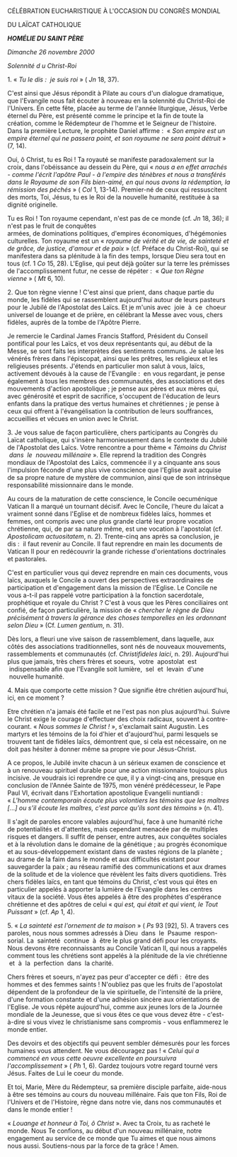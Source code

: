 CÉLÉBRATION EUCHARISTIQUE À L'OCCASION DU CONGRÈS MONDIAL

DU LAÏCAT CATHOLIQUE

***HOMÉLIE DU SAINT PÈRE***

*Dimanche 26 novembre 2000*

*Solennité d* *u Christ-Roi*

1. « *Tu le dis :  je suis roi* » ( *Jn* 18, 37).

C'est ainsi que Jésus répondit à Pilate au cours d'un dialogue dramatique, que l'Evangile nous fait écouter à nouveau en la solennité du Christ-Roi de l'Univers. En cette fête, placée au terme de l'année liturgique, Jésus, Verbe éternel du Père, est présenté comme le principe et la fin de toute la création, comme le Rédempteur de l'homme et le Seigneur de l'histoire. Dans la première Lecture, le prophète Daniel affirme :  « *Son empire est un empire éternel qui ne passera point, et son royaume ne sera point détruit* » (7, 14).

Oui, ô Christ, tu es Roi ! Ta royauté se manifeste paradoxalement sur la croix, dans l'obéissance au dessein du Père, qui « *nous a en effet arrachés - comme l'écrit l'apôtre Paul - à l'empire des ténèbres et nous a transférés dans le Royaume de son Fils bien-aimé, en qui nous avons la rédemption, la rémission des péchés* » ( *Col* 1, 13-14). Premier-né de ceux qui ressuscitent des morts, Toi, Jésus, tu es le Roi de la nouvelle humanité, restituée à sa dignité originelle.

Tu es Roi ! Ton royaume cependant, n'est pas de ce monde (cf. *Jn* 18, 36); il n'est pas le fruit de conquêtes armées, de dominations politiques, d'empires économiques, d'hégémonies culturelles. Ton royaume est un « *royaume de vérité et de vie, de sainteté et de grâce, de justice, d'amour et de paix* » (cf. Préface du Christ-Roi), qui se manifestera dans sa plénitude à la fin des temps, lorsque Dieu sera tout en tous (cf. 1 *Co* 15, 28). L'Eglise, qui peut déjà goûter sur la terre les prémisses de l'accomplissement futur, ne cesse de répéter :  « *Que ton Règne vienne* » ( *Mt* 6, 10).

2. Que ton règne vienne ! C'est ainsi que prient, dans chaque partie du monde, les fidèles qui se rassemblent aujourd'hui autour de leurs pasteurs pour le Jubilé de l'Apostolat des Laïcs. Et je m'unis avec  joie  à  ce  choeur universel de louange et de prière, en célébrant la Messe avec vous, chers fidèles, auprès de la tombe de l'Apôtre Pierre.

Je remercie le Cardinal James Francis Stafford, Président du Conseil pontifical pour les Laïcs, et vos deux représentants qui, au début de la Messe, se sont faits les interprètes des sentiments communs. Je salue les vénérés frères dans l'épiscopat, ainsi que les prêtres, les religieux et les religieuses présents. J'étends en particulier mon salut à vous, laïcs, activement dévoués à la cause de l'Evangile :  en vous regardant, je pense également à tous les membres des communautés, des associations et des mouvements d'action apostolique ; je pense aux pères et aux mères qui, avec générosité et esprit de sacrifice, s'occupent de l'éducation de leurs enfants dans la pratique des vertus humaines et chrétiennes ; je pense à ceux qui offrent à l'évangélisation la contribution de leurs souffrances, accueillies et vécues en union avec le Christ.

3. Je vous salue de façon particulière, chers participants au Congrès du Laïcat catholique, qui s'insère harmonieusement dans le contexte du Jubilé de l'Apostolat des Laïcs. Votre rencontre a pour thème « *Témoins du Christ  dans  le  nouveau millénaire* ». Elle reprend la tradition des Congrès mondiaux de l'Apostolat des Laïcs, commencée il y a cinquante ans sous l'impulsion féconde d'une plus vive conscience que l'Eglise avait acquise de sa propre nature de mystère de communion, ainsi que de son intrinsèque responsabilité missionnaire dans le monde.

Au cours de la maturation de cette conscience, le Concile oecuménique Vatican II a marqué un tournant décisif. Avec le Concile, l'heure du laïcat a vraiment sonné dans l'Eglise et de nombreux fidèles laïcs, hommes et femmes, ont compris avec une plus grande clarté leur propre vocation chrétienne, qui, de par sa nature même, est une vocation à l'apostolat (cf. *Apostolicam actuositatem*, n. 2). Trente-cinq ans après sa conclusion, je dis :  il faut revenir au Concile. Il faut reprendre en main les documents de Vatican II pour en redécouvrir la grande richesse d'orientations doctrinales et pastorales.

C'est en particulier vous qui devez reprendre en main ces documents, vous laïcs, auxquels le Concile a ouvert des perspectives extraordinaires de participation et d'engagement dans la mission de l'Eglise. Le Concile ne vous a-t-il pas rappelé votre participation à la fonction sacerdotale, prophétique et royale du Christ ? C'est à vous que les Pères conciliaires ont confié, de façon particulière, la mission de « *chercher le règne de Dieu précisément à travers la gérance des choses temporelles en les ordonnant selon Dieu* » (Cf. *Lumen gentium*, n. 31).

Dès lors, a fleuri une vive saison de rassemblement, dans laquelle, aux côtés des associations traditionnelles, sont nés de nouveaux mouvements, rassemblements et communautés (cf. *Christifideles laici*, n. 29). Aujourd'hui plus que jamais, très chers frères et soeurs,  votre  apostolat  est  indispensable afin que l'Evangile soit lumière,  sel  et  levain  d'une  nouvelle humanité.

4. Mais que comporte cette mission ? Que signifie être chrétien aujourd'hui, ici, en ce moment ?

Etre chrétien n'a jamais été facile et ne l'est pas non plus aujourd'hui. Suivre le Christ exige le courage d'effectuer des choix radicaux, souvent à contre-courant. « *Nous sommes le Christ !* », s'exclamait saint Augustin. Les martyrs et les témoins de la foi d'hier et d'aujourd'hui, parmi lesquels se trouvent tant de fidèles laïcs, démontrent que, si cela est nécessaire, on ne doit pas hésiter à donner même sa propre vie pour Jésus-Christ.

A ce propos, le Jubilé invite chacun à un sérieux examen de conscience et à un renouveau spirituel durable pour une action missionnaire toujours plus incisive. Je voudrais ici reprendre ce que, il y a vingt-cinq ans, presque en conclusion de l'Année Sainte de 1975, mon vénéré prédécesseur, le Pape Paul VI, écrivait dans l'Exhortation apostolique Evangelii nuntiandi :  « *L'homme contemporain écoute plus volontiers les témoins que les maîtres [...] ou s'il écoute les maîtres, c'est parce qu'ils sont des témoins* » (n. 41).

Il s'agit de paroles encore valables aujourd'hui, face à une humanité riche de potentialités et d'attentes, mais cependant menacée par de multiples risques et dangers. Il suffit de penser, entre autres, aux conquêtes sociales et à la révolution dans le domaine de la génétique ; au progrès économique et au sous-développement existant dans de vastes régions de la planète ; au drame de la faim dans le monde et aux difficultés existant pour sauvegarder la paix ; au réseau ramifié des communications et aux drames de la solitude et de la violence que révèlent les faits divers quotidiens. Très chers fidèles laïcs, en tant que témoins du Christ, c'est vous qui êtes en particulier appelés à apporter la lumière de l'Evangile dans les centres vitaux de la société. Vous êtes appelés à être des prophètes d'espérance chrétienne et des apôtres de celui « *qui est, qui était et qui vient, le Tout Puissant* » (cf. *Ap* 1, 4).

5. « *La sainteté est l'ornement de ta maison* » ( *Ps* 93 [92], 5). A travers ces paroles, nous nous sommes adressés à Dieu  dans  le  Psaume  respon-sorial. La  sainteté  continue  à  être le plus grand défi pour les croyants. Nous devons être reconnaissants au Concile Vatican II, qui nous a rappelés comment tous les chrétiens sont appelés à la plénitude de la vie chrétienne  et  à  la  perfection  dans  la charité.

Chers frères et soeurs, n'ayez pas peur d'accepter ce défi :  être des hommes et des femmes saints ! N'oubliez pas que les fruits de l'apostolat dépendent de la profondeur de la vie spirituelle, de l'intensité de la prière, d'une formation constante et d'une adhésion sincère aux orientations de l'Eglise. Je vous répète aujourd'hui, comme aux jeunes lors de la Journée mondiale de la Jeunesse, que si vous êtes ce que vous devez être - c'est-à-dire si vous vivez le christianisme sans compromis - vous enflammerez le monde entier.

Des devoirs et des objectifs qui peuvent sembler démesurés pour les forces humaines vous attendent. Ne vous découragez pas ! « *Celui qui a commencé en vous cette oeuvre excellente en poursuivra l'accomplissement* » ( *Ph* 1, 6). Gardez toujours votre regard tourné vers Jésus. Faites de Lui le coeur du monde.

Et toi, Marie, Mère du Rédempteur, sa première disciple parfaite, aide-nous à être ses témoins au cours du nouveau millénaire. Fais que ton Fils, Roi de l'Univers et de l'Histoire, règne dans notre vie, dans nos communautés et dans le monde entier !

« *Louange et honneur à Toi, ô Christ* ». Avec ta Croix, tu as racheté le monde. Nous Te confions, au début d'un nouveau millénaire, notre engagement au service de ce monde que Tu aimes et que nous aimons nous aussi. Soutiens-nous par la force de ta grâce ! Amen.